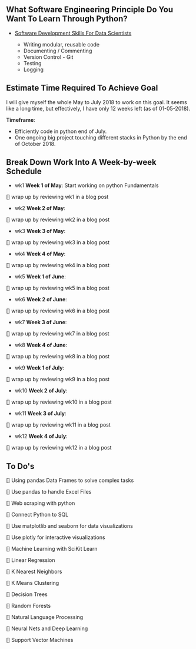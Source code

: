## What Software Engineering Principle Do You Want To Learn Through Python?

* [Software Development Skills For Data Scientists]

    * Writing modular, reusable code
    * Documenting / Commenting
    * Version Control - Git
    * Testing
    * Logging

## Estimate Time Required To Achieve Goal

I will give myself the whole May to July 2018 to work on this goal. It seems like a long time, but effectively, I have only 12 weeks left (as of 01-05-2018).

**Timeframe**:
*   Efficiently code in python end of July.
*   One ongoing big project touching different stacks in Python by the end of October 2018.

## Break Down Work Into A Week-by-week Schedule

* wk1 **Week 1 of May**: Start working on python Fundamentals

[]  wrap up by reviewing wk1 in a blog post

* wk2 **Week 2 of May**:

[]  wrap up by reviewing wk2 in a blog post

* wk3 **Week 3 of May**:

[]  wrap up by reviewing wk3 in a blog post

* wk4 **Week 4 of May**:

[]  wrap up by reviewing wk4 in a blog post

* wk5 **Week 1 of June**:

[]  wrap up by reviewing wk5 in a blog post

* wk6 **Week 2 of June**:

[]  wrap up by reviewing wk6 in a blog post

* wk7 **Week 3 of June**:

[]  wrap up by reviewing wk7 in a blog post

* wk8 **Week 4 of June**:

[]  wrap up by reviewing wk8 in a blog post


* wk9 **Week 1 of July**:

[]  wrap up by reviewing wk9 in a blog post

* wk10 **Week 2 of July**:

[]  wrap up by reviewing wk10 in a blog post

* wk11 **Week 3 of July**:

[]  wrap up by reviewing wk11 in a blog post

* wk12 **Week 4 of July**:

[]  wrap up by reviewing wk12 in a blog post



## To Do's
[]  Using pandas Data Frames to solve complex tasks

[]  Use pandas to handle Excel Files

[]  Web scraping with python

[]  Connect Python to SQL

[]  Use matplotlib and seaborn for data visualizations

[]  Use plotly for interactive visualizations

[]  Machine Learning with SciKit Learn

[]  Linear Regression

[]  K Nearest Neighbors

[]  K Means Clustering

[]  Decision Trees

[]  Random Forests

[]  Natural Language Processing

[]  Neural Nets and Deep Learning

[]  Support Vector Machines



[Software Development Skills For Data Scientists]: http://treycausey.com/software_dev_skills.html
[Pandas Plotting Documentation]:http://pandas.pydata.org/pandas-docs/version/0.18.1/visualization.html
